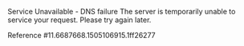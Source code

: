 Service Unavailable - DNS failure The server is temporarily unable to service your request. Please try again later.

Reference #11.6687668.1505106915.1ff26277
